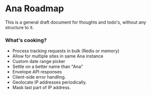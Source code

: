 Ana Roadmap
===========

This is a general draft document for thoughts and todo's, without any structure to it.

### What's cooking?

- Process tracking requests in bulk (Redis or memory)
- Allow for multiple sites in same Ana instance
- Custom date range picker
- Settle on a better name than "Ana"
- Envelope API responses
- Client-side error handling.
- Geolocate IP addresses periodically.
- Mask last part of IP address.
